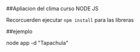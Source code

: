 ##Apliacion del clima curso NODE JS

Recorcuerden ejecutar ```npm install``` para las libreras


##ejemplo

node app -d "Tapachula"

